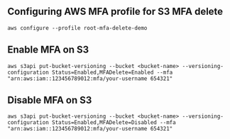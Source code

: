 ## Configuring AWS MFA profile for S3 MFA delete
```
aws configure --profile root-mfa-delete-demo
```

## Enable MFA on S3 
```
aws s3api put-bucket-versioning --bucket <bucket-name> --versioning-configuration Status=Enabled,MFADelete=Enabled --mfa "arn:aws:iam::123456789012:mfa/your-username 654321"
```

## Disable MFA on S3
```
aws s3api put-bucket-versioning --bucket <bucket-name> --versioning-configuration Status=Enabled,MFADelete=Disabled --mfa "arn:aws:iam::123456789012:mfa/your-username 654321"
```
